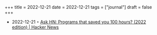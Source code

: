 +++
title = 2022-12-21
date = 2022-12-21
tags = ["journal"]
draft = false
+++

-   2022-12-21 ◦ [Ask HN: Programs that saved you 100 hours? (2022 edition) | Hacker News](https://news.ycombinator.com/item?id=34069106)
